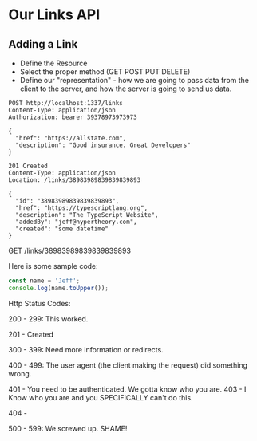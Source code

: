 # Our Links API

## Adding a Link

- Define the Resource
- Select the proper method (GET POST PUT DELETE)
- Define our "representation" - how we are going to pass data from the client to the server, and how the server is going to send us data.

```http
POST http://localhost:1337/links
Content-Type: application/json
Authorization: bearer 39378973973973

{
  "href": "https://allstate.com",
  "description": "Good insurance. Great Developers"
}
```


```http
201 Created
Content-Type: application/json
Location: /links/38983989839839839893

{
  "id": "38983989839839839893",
  "href": "https://typescriptlang.org",
  "description": "The TypeScript Website",
  "addedBy": "jeff@hypertheory.com",
  "created": "some datetime"
}
```

GET /links/38983989839839839893



Here is some sample code:

```typescript
const name = 'Jeff';
console.log(name.toUpper());
```

Http Status Codes:


200 - 299: This worked. 

201 - Created

300 - 399: Need more information or redirects.

400 - 499: The user agent (the client making the request) did something wrong.

401 - You need to be authenticated. We gotta know who you are.
403 - I Know who you are and you SPECIFICALLY can't do this.

404 - 

500 - 599: We screwed up. SHAME! 

